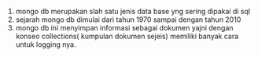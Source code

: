  1. mongo db merupakan slah satu jenis data base yng sering dipakai di sql
 2. sejarah mongo db dimulai dari tahun 1970 sampai dengan tahun 2010
 3. mongo db ini menyimpan informasi sebagai dokumen yajni dengan konseo collections( kumpulan dokumen sejeis) memiliki banyak cara untuk logging nya.